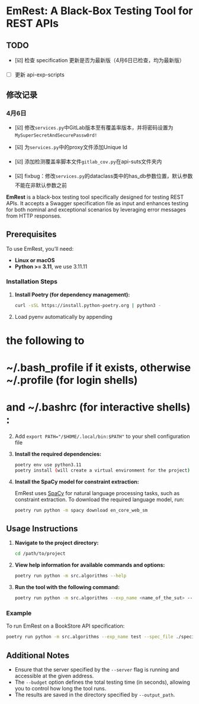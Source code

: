 # EmRest: A Black-Box Testing Tool for REST APIs

## TODO

- [☑️] 检查 specification 更新是否为最新版（4月6日已检查，均为最新版）
- [ ] 更新 api-exp-scripts

## 修改记录
### 4月6日
- [☑️] 修改```services.py```中GitLab版本至有覆盖率版本，并将密码设置为```MySuperSecretAndSecurePassw0rd!```
- [☑️] 为```services.py```中的proxy文件添加Unique Id
- [☑️] 添加检测覆盖率脚本文件```gitlab_cov.py```在api-suts文件夹内

- [☑️] fixbug：修改```services.py```的dataclass类中的has_db参数位置，默认参数不能在非默认参数之前

**EmRest** is a black-box testing tool specifically designed for testing REST APIs. It accepts a Swagger specification file as input and enhances testing for both nominal and exceptional scenarios by
leveraging error messages from HTTP responses.

## Prerequisites

To use EmRest, you’ll need:

- **Linux or macOS**
- **Python >= 3.11**, we use 3.11.11

### Installation Steps

1. **Install Poetry (for dependency management):**

   ```bash
   curl -sSL https://install.python-poetry.org | python3 -
   ```
2. Load pyenv automatically by appending
# the following to 
# ~/.bash_profile if it exists, otherwise ~/.profile (for login shells)
# and ~/.bashrc (for interactive shells) :

2. Add `export PATH="/$HOME/.local/bin:$PATH"` to your shell configuration file

2. **Install the required dependencies:**

   ```bash
   poetry env use python3.11
   poetry install (will create a virtual environment for the project)
   ```

3. **Install the SpaCy model for constraint extraction:**

   EmRest uses [SpaCy](https://spacy.io/) for natural language processing tasks, such as constraint extraction. To download the required language model, run:

   ```bash
   poetry run python -m spacy download en_core_web_sm
   ```

## Usage Instructions

1. **Navigate to the project directory:**

   ```bash
   cd /path/to/project
   ```

2. **View help information for available commands and options:**

   ```bash
   poetry run python -m src.algorithms --help
   ```

3. **Run the tool with the following command:**

   ```bash
   poetry run python -m src.algorithms --exp_name <name_of_the_sut> --spec_file <path_to_specification> --budget <testing_budget_in_seconds> --output_path <path_to_results> --pict ./lib/pict --server <server_address>
   ```

### Example

To run EmRest on a BookStore API specification:

```bash
poetry run python -m src.algorithms --exp_name test --spec_file ./specifications/BookStoreAPI.json --budget 3600 --output_path ./results --pict ./lib/pict --server http://localhost:8080/v2
```

## Additional Notes

- Ensure that the server specified by the `--server` flag is running and accessible at the given address.
- The `--budget` option defines the total testing time (in seconds), allowing you to control how long the tool runs.
- The results are saved in the directory specified by `--output_path`.
